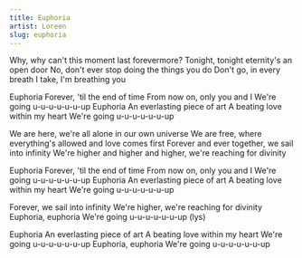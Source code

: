 ```yaml
---
title: Euphoria
artist: Loreen
slug: euphoria
---
```


Why, why can't this moment last forevermore?
Tonight, tonight eternity's an open door
No, don't ever stop doing the things you do
Don't go, in every breath I take, I'm breathing you

Euphoria
Forever, 'til the end of time
From now on, only you and I
We're going u-u-u-u-u-u-up
Euphoria
An everlasting piece of art
A beating love within my heart
We're going u-u-u-u-u-u-up

We are here, we're all alone in our own universe
We are free, where everything's allowed and love comes first
Forever and ever together, we sail into infinity
We're higher and higher and higher, we're reaching for divinity

Euphoria
Forever, 'til the end of time
From now on, only you and I
We're going u-u-u-u-u-u-up
Euphoria
An everlasting piece of art
A beating love within my heart
We're going u-u-u-u-u-u-up

Forever, we sail into infinity
We're higher, we're reaching for divinity
Euphoria, euphoria
We're going u-u-u-u-u-u-up (lys)

Euphoria
An everlasting piece of art
A beating love within my heart
We're going u-u-u-u-u-u-up
Euphoria, euphoria
We're going u-u-u-u-u-u-up
